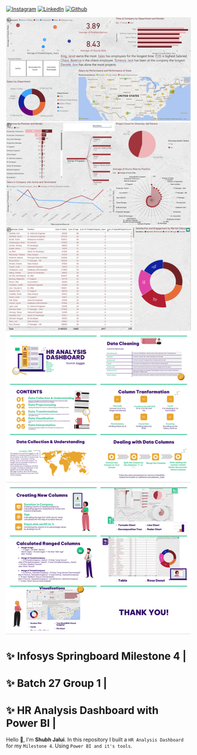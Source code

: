<!-- social media connecting shield -->

[![Instagram][instagram-shield]][instagram-url]
[![LinkedIn][linkedin-shield]][linkedin-url]
[![Github][github-shield]][github-url]

![Page1](https://github.com/sJalui/Infosys-Springboard-Project/blob/main/Images/pg1.png?raw=true)
![Page2](https://github.com/sJalui/Infosys-Springboard-Project/blob/main/Images/pg2.png?raw=true)
![Page3](https://github.com/sJalui/Infosys-Springboard-Project/blob/main/Images/pg3.png?raw=true)
![PPT1](https://github.com/sJalui/Infosys-Springboard-Project/blob/main/Images/PPT1.jpg?raw=true)
![PPT2](https://github.com/sJalui/Infosys-Springboard-Project/blob/main/Images/PPT2.jpg?raw=true)

# ✨ Infosys Springboard Milestone 4 |
# ✨ Batch 27 Group 1 |
# ✨ HR Analysis Dashboard with Power BI | 

Hello 👋, I'm <strong>Shubh Jalui</strong>. In this repository I built a `HR Analysis Dashboard` for my `Milestone 4`. Using `Power BI and it's tools`.

<!-- my social media links -->

[instagram-url]: https://www.instagram.com/s_jalui
[linkedin-url]: https://in.linkedin.com/in/shubh-jalui-1923b1259
[github-url]: https://www.github.com/sJalui
<!-- shield icon links -->

[instagram-shield]: https://img.shields.io/badge/-Instagram-black.svg?style=flat-square&logo=instagram&color=555&logoColor=white
[linkedin-shield]: https://img.shields.io/badge/-LinkedIn-black.svg?style=flat-square&logo=linkedin&colorB=555
[github-shield]: https://img.shields.io/badge/-Github-black.svg?style=flat-square&logo=github&color=555&logoColor=white


